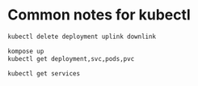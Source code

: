 # Common notes for kubectl

```bash
kubectl delete deployment uplink downlink

kompose up
kubectl get deployment,svc,pods,pvc

kubectl get services
```
